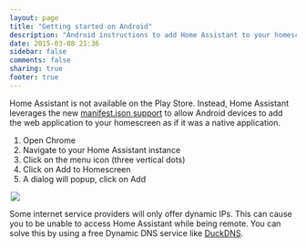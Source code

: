 ```yaml
---
layout: page
title: "Getting started on Android"
description: "Android instructions to add Home Assistant to your homescreen."
date: 2015-03-08 21:36
sidebar: false
comments: false
sharing: true
footer: true
---
```


Home Assistant is not available on the Play Store. Instead, Home Assistant leverages the new [manifest.json support](https://w3c.github.io/manifest/) to allow Android devices to add the web application to your homescreen as if it was a native application.

  1. Open Chrome
  2. Navigate to your Home Assistant instance
  3. Click on the menu icon (three vertical dots)
  4. Click on Add to Homescreen
  5. A dialog will popup, click on Add

<p class='img' style='width:500px; margin-left: auto; margin-right: auto;'>
<img src='/images/screenshots/android-homescreen-guide.gif' />
</p>

Some internet service providers will only offer dynamic IPs. This can cause you to be unable to access Home Assistant while being remote. You can solve this by using a free Dynamic DNS service like [DuckDNS](https://www.duckdns.org/).
